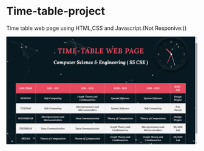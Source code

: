 # Time-table-project

Time table web page using HTML,CSS and Javascript.(Not Responive:))

![Desktop view](https://github.com/aswathysaji/Time-table-project/blob/main/timetable.png?raw=true)
